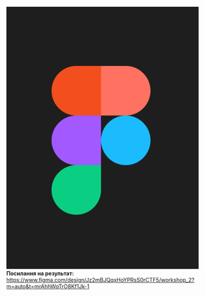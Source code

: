 ![Logo](logo.png)
**Посилання на результат:**
https://www.figma.com/design/Jz2mBJQqxHoYPRsS0rCTF5/workshop_2?m=auto&t=mrAhhWqTrO8Kf1Jk-1
